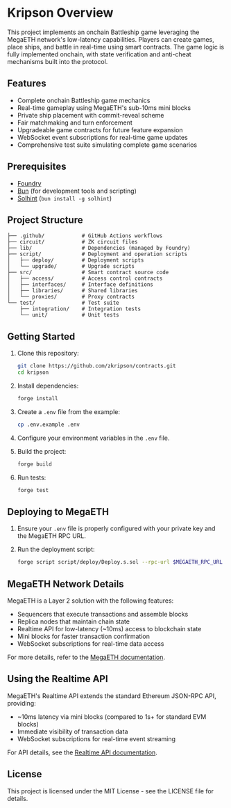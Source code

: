 # Kripson Overview

This project implements an onchain Battleship game leveraging the MegaETH network's low-latency capabilities. Players can create games, place ships, and battle in real-time using smart contracts. The game logic is fully implemented onchain, with state verification and anti-cheat mechanisms built into the protocol.

## Features

- Complete onchain Battleship game mechanics
- Real-time gameplay using MegaETH's sub-10ms mini blocks
- Private ship placement with commit-reveal scheme
- Fair matchmaking and turn enforcement
- Upgradeable game contracts for future feature expansion
- WebSocket event subscriptions for real-time game updates
- Comprehensive test suite simulating complete game scenarios

## Prerequisites

- [Foundry](https://book.getfoundry.sh/getting-started/installation)
- [Bun](https://bun.sh/docs/installation) (for development tools and scripting)
- [Solhint](https://github.com/protofire/solhint) (`bun install -g solhint`)

## Project Structure

```
├── .github/            # GitHub Actions workflows
├── circuit/            # ZK circuit files
├── lib/                # Dependencies (managed by Foundry)
├── script/             # Deployment and operation scripts
│   ├── deploy/         # Deployment scripts
│   └── upgrade/        # Upgrade scripts
├── src/                # Smart contract source code
│   ├── access/         # Access control contracts
│   ├── interfaces/     # Interface definitions
│   ├── libraries/      # Shared libraries
│   └── proxies/        # Proxy contracts
└── test/               # Test suite
    ├── integration/    # Integration tests
    └── unit/           # Unit tests
```

## Getting Started

1. Clone this repository:
   ```bash
   git clone https://github.com/zkripson/contracts.git
   cd kripson
   ```

2. Install dependencies:
   ```bash
   forge install
   ```

3. Create a `.env` file from the example:
   ```bash
   cp .env.example .env
   ```

4. Configure your environment variables in the `.env` file.

5. Build the project:
   ```bash
   forge build
   ```

6. Run tests:
   ```bash
   forge test
   ```

## Deploying to MegaETH

1. Ensure your `.env` file is properly configured with your private key and the MegaETH RPC URL.

2. Run the deployment script:
   ```bash
   forge script script/deploy/Deploy.s.sol --rpc-url $MEGAETH_RPC_URL --broadcast
   ```

## MegaETH Network Details

MegaETH is a Layer 2 solution with the following features:

- Sequencers that execute transactions and assemble blocks
- Replica nodes that maintain chain state
- Realtime API for low-latency (~10ms) access to blockchain state
- Mini blocks for faster transaction confirmation
- WebSocket subscriptions for real-time data access

For more details, refer to the [MegaETH documentation](https://docs.megaeth.io).

## Using the Realtime API

MegaETH's Realtime API extends the standard Ethereum JSON-RPC API, providing:

- ~10ms latency via mini blocks (compared to 1s+ for standard EVM blocks)
- Immediate visibility of transaction data
- WebSocket subscriptions for real-time event streaming

For API details, see the [Realtime API documentation](https://docs.megaeth.io/realtime-api).

## License

This project is licensed under the MIT License - see the LICENSE file for details.